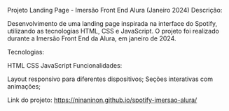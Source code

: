 Projeto Landing Page - Imersão Front End Alura (Janeiro 2024)
Descrição:

Desenvolvimento de uma landing page inspirada na interface do Spotify, utilizando as tecnologias HTML, CSS e JavaScript. O projeto foi realizado durante a Imersão Front End da Alura, em janeiro de 2024.

Tecnologias:

HTML
CSS
JavaScript
Funcionalidades:

Layout responsivo para diferentes dispositivos;
Seções interativas com animações;

Link do projeto: https://ninaninon.github.io/spotify-imersao-alura/
